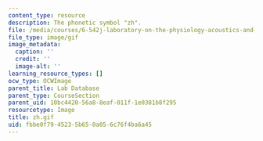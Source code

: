 ```yaml
---
content_type: resource
description: The phonetic symbol "zh".
file: /media/courses/6-542j-laboratory-on-the-physiology-acoustics-and-perception-of-speech-fall-2005/fbbe0f7945235b650a056c76f4ba6a45_zh.gif
file_type: image/gif
image_metadata:
  caption: ''
  credit: ''
  image-alt: ''
learning_resource_types: []
ocw_type: OCWImage
parent_title: Lab Database
parent_type: CourseSection
parent_uid: 10bc4420-56a8-8eaf-011f-1e0381b8f295
resourcetype: Image
title: zh.gif
uid: fbbe0f79-4523-5b65-0a05-6c76f4ba6a45
---
```

